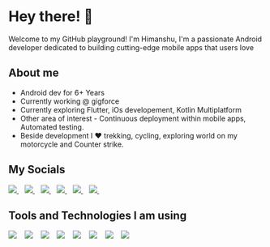 # Hey there! 👋
Welcome to my GitHub playground! I'm Himanshu, I'm a passionate Android developer dedicated to building cutting-edge mobile apps that users love

## About me
- Android dev for 6+ Years
- Currently working @ gigforce
- Currently exploring Flutter, iOs developement, Kotlin Multiplatform
- Other area of interest - Continuous deployment within mobile apps, Automated testing.
- Beside development I ❤ trekking, cycling, exploring world on my motorcycle and Counter strike.

## My Socials


<p align="start">
  <a href="https://himanshu-khati.netlify.app/">
    <img src="https://img.shields.io/badge/Website-himanshu--khati.netlify.app-e74c3c?style=for-the-badge&logo=Hexo&logoColor=white" />
  </a>&nbsp;&nbsp;
 <a href="https://twitter.com/HimKhati">
    <img src="https://img.shields.io/badge/Twitter-1DA1F2?style=for-the-badge&logo=twitter&logoColor=white" />
  </a>&nbsp;&nbsp;
 <a href="https://www.linkedin.com/in/him-khati/">
    <img src="https://img.shields.io/badge/linkedin-%230077B5.svg?&style=for-the-badge&logo=linkedin&logoColor=white" />
  </a>&nbsp;&nbsp;
 <a href="https://stackoverflow.com/users/8224232/m3g4tr0n">
    <img src="https://img.shields.io/badge/StackOverflow-ef8236?&style=for-the-badge&logo=Stackoverflow&logoColor=white" />
  </a>&nbsp;&nbsp;
 <a href="https://www.instagram.com/him.khati/">
    <img src="https://img.shields.io/badge/Instagram-ff6b81?&style=for-the-badge&logo=Instagram&logoColor=white" />
  </a>&nbsp;&nbsp;
 <a href="mailto:him.khati@gmail.com">
    <img src="https://img.shields.io/badge/Email-him.khati@gmail.com-ff4d4d?&style=for-the-badge&logo=Gmail&logoColor=white" />
  </a>&nbsp;&nbsp;

 ## Tools and Technologies I am using

<p align="start">
 <a>
    <img src="https://img.shields.io/badge/Android-20bf6b?style=for-the-badge&logo=android&logoColor=white" />
  </a>&nbsp;&nbsp;
  <a>
    <img src="https://img.shields.io/badge/Kotlin-a55eea?style=for-the-badge&logo=kotlin&logoColor=white" />
  </a>&nbsp;&nbsp;
  <a>
    <img src="https://img.shields.io/badge/Flutter-2d98da?style=for-the-badge&logo=flutter&logoColor=white" />
  </a>&nbsp;&nbsp;
  <a>
    <img src="https://img.shields.io/badge/Dart-45aaf2?style=for-the-badge&logo=dart&logoColor=white" />
  </a>&nbsp;&nbsp;
 <a>
    <img src="https://img.shields.io/badge/Firebase-f7b731?style=for-the-badge&logo=firebase&logoColor=white" />
  </a>&nbsp;&nbsp;
 <a>
  <img src="https://img.shields.io/badge/Java-a55eea?style=for-the-badge&logo=Java&logoColor=white" />
  </a>&nbsp;&nbsp;  
 <a>
    <img src="https://img.shields.io/badge/Javascript-f7b731?style=for-the-badge&logo=javascript&logoColor=white" />
  </a>&nbsp;&nbsp;
   <a>
    <img src="https://img.shields.io/badge/Android%20Studio-20bf6b?style=for-the-badge&logo=android&logoColor=white" />
  </a>&nbsp;&nbsp;
   
 </p>

